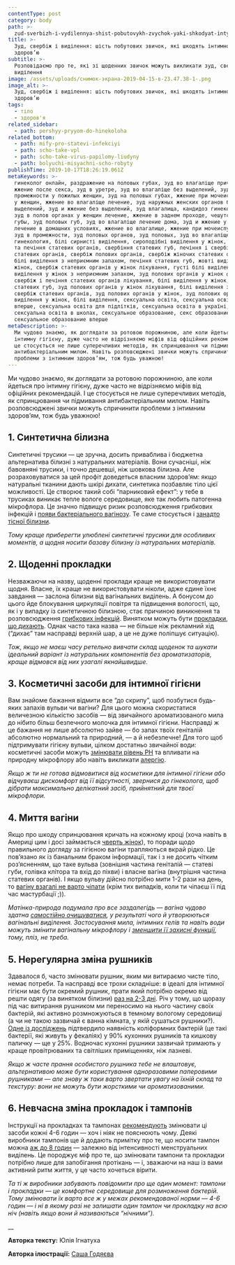 ```yaml
---
contentType: post
category: body
path: >-
  zud-sverbizh-i-vydilennya-shist-pobutovykh-zvychok-yaki-shkodyat-intymnomu-zdorovyu
title: >-
  Зуд, свербіж і виділення: шість побутових звичок, які шкодять інтимному
  здоров’ю
subtitle: >-
  Розповідаємо про те, які зі щоденних звичок можуть викликати зуд, свербіж чи
  виділення
image: /assets/uploads/снимок-экрана-2019-04-15-в-23.47.38-1-.png
image_alt: >-
  Зуд, свербіж і виділення: шість побутових звичок, які шкодять інтимному
  здоров’ю
tags:
  - тіло
  - здоров'я
related_sidebar:
  - path: pershyy-pryyom-do-hinekoloha
related_bottom:
  - path: mify-pro-statevi-infekciyi
  - path: scho-take-vpl
  - path: scho-take-virus-papilomy-liudyny
  - path: bolyuchi-misyachni-scho-robyty
publishTime: 2019-10-17T18:26:19.061Z
metaKeywords: >-
  гинеколог онлайн, раздражение на половых губах, зуд во влагаліще причины,
  жжение после секса, зуд в уретре, зуд во влагаліще без выделений, зуд в
  промежности у пожилых женщин, зуд на половых губах, жжение при мочеиспускании
  у женщин, жжение во влагаліще лечение, зуд наружных женских органов без
  выделений, зуд и жжение без выделений, зуд влагалища, кандидоз гинекология,
  зуд в полов органах у женщин лечение, жжение в заднем проходе, чешутся половые
  губы, зуд половых губ, зуд во влагаліще лечение дома, зуд и жжение у женщин
  лечение в домашних условиях, жжение во влагалище, жжение при мочеиспускании,
  зуд в промежности, зуд половых органов, зуд половых, зуд во влагаліще, жжение,
  гинекология, білі сирнисті виділення, сироподібні виділення у жінок, свербіж
  та печіння статевих органів, свербіння статевих губ, печіння і свербіж
  статевих органів, свербіж полових органів, свербіж жіночих статевих органів,
  білі виділення з неприємним запахом, печіння статевих губ, жовті виділення у
  жінок, свербіж статевих органів у жінок лікування, густі білі виділення,
  виділення у жінок з неприємним запахом, зуд полових органів у жінок форум,
  свербіж і печіння статевих органів лікування, білі виділення у жінок, свербіж
  статевих губ, зуд полових органів у жінок лікування, білі виділення з піхви,
  свербіж статевих органів, зуд полових органів у жінок, зуд полових органів,
  виділення у жінок, білі виділення, сексуальна освіта, сексуальна освіта
  вперше, сексуальна освіта для підлітків, сексуальна освіта в україні,
  сексуальна освіта в школах, сексуальное образование, секс образование,
  сексуальное образование вперше
metaDescription: >-
  Ми чудово знаємо, як доглядати за ротовою порожниною, але коли йдеться про
  інтимну гігієну, дуже часто не відрізняємо міфів від офіційних рекомендацій. І
  це стосується не лише суперечливих методів, як спринцювання чи підмивання
  антибактеріальним милом. Навіть розповсюджені звички можуть спричинити
  проблеми з інтимним здоров’ям, тож будь уважною!
---
```

Ми чудово знаємо, як доглядати за ротовою порожниною, але коли йдеться про інтимну гігієну, дуже часто не відрізняємо міфів від офіційних рекомендацій. І це стосується не лише суперечливих методів, як спринцювання чи підмивання антибактеріальним милом. Навіть розповсюджені звички можуть спричинити проблеми з інтимним здоров’ям, тож будь уважною!

## 1. Синтетична білизна

Синтетичні трусики — це зручна, досить приваблива і бюджетна альтернатива білизні з натуральних матеріалів. Вони сучасніші, ніж бавовняні трусики, і точно дешевші, ніж шовкова білизна. Але розраховуватися за цей профіт доведеться власним здоров’ям: якщо натуральні тканини дають шкірі дихати, синтетика позбавляє тіло цієї можливості. Це створює такий собі “парниковий ефект”: у тебе в трусиках виникає тепле вологе середовище, яке так любить патогенна мікрофлора. Це значно підвищує ризик розповсюдження грибкових інфекцій і [появи бактеріального вагінозу](https://www.ncbi.nlm.nih.gov/pubmed/24746421/). Те саме стосується і [занадто тісної білизни](https://www.ncbi.nlm.nih.gov/pmc/articles/PMC6011108/). 

_Тому краще приберегти улюблені синтетичні трусики для особливих моментів, а щодня носити базову білизну із натуральних матеріалів._

## 2. Щоденні прокладки

Незважаючи на назву, щоденні проклади краще не використовувати щодня. Власне, їх краще не використовувати ніколи, адже єдине їхнє завдання — заслона білизни від вагінальних виділень. А бонусом до цього йде блокування циркуляції повітря та підвищення вологості, що, як і у випадку із синтетичною білизною, стає причиною виникнення та розповсюдження [грибкових інфекцій](https://books.google.com.ua/books?id=0flWgd3OJLEC&pg=PA243&lpg=PA243&dq=panty+liners+risks&source=bl&ots=y0gU5wDkn5&sig=ACfU3U15ijv6hnKnDI6LV18_BmtLB2m74Q&hl=en&sa=X&ved=2ahUKEwi1zrHN1pPlAhVD1qYKHUHND_U4ChDoATAIegQICRAB#v=onepage&q=panty%20liners%20risks&f=false). Винятком можуть бути [прокладки, що дихають](https://www.researchgate.net/publication/51529967_The_effect_of_breathable_panty_liners_on_the_female_lower_genital_tract). Однак часто така назва — не більше ніж рекламний хід (“дихає” там насправді верхній шар, а це не дуже поліпшує ситуацію). 

_Тож, якщо не маєш часу ретельно вивчати склад щоденок та шукати ідеальний варіант із натуральних компонентів без ароматизаторів, краще відмовся від них узагалі якнайшвидше._

## 3. Косметичні засоби для інтимної гігієни

Вам знайоме бажання відмити все “до скрипу”, щоб позбутися будь-яких запахів вульви чи вагіни? Для цього можна скористатися величезною кількістю засобів — від звичайного ароматизованого мила до нібито більш безпечного молочка для інтимної гігієни. Насправді ж це бажання не лише абсолютно зайве — бо запах твоїх геніталій абсолютно нормальний та природний, — а й небезпечне! Для того щоб підтримувати гігієну вульви, цілком достатньо звичайної води: косметичні засоби можуть [змінювати рівень PH](https://www.ncbi.nlm.nih.gov/pubmed/24009546) та впливати на природну мікрофлору або навіть викликати [алергію](https://books.google.com.ua/books?id=To7SBQAAQBAJ&pg=PA59&lpg=PA59&dq=feminine+hygiene+product+allergy&source=bl&ots=zHazFieVbt&sig=ACfU3U2hhRE_X-zDkLsdRaRmmv8s9oyg5w&hl=en&sa=X&ved=2ahUKEwjE8dLq3pPlAhXP0qYKHdgTCk04FBDoATACegQICBAB#v=onepage&q=feminine%20hygiene%20product%20allergy&f=false). 

_Якщо ж ти не готова відмовитися від косметики для інтимної гігієни або відчуваєш дискомфорт від її відсутності, звернися до гінеколога, щоб дібрати максимально делікатний засіб, прийнятний для твоєї мікрофлори._

## 4. Миття вагіни

Якщо про шкоду спринцювання кричать на кожному кроці (хоча навіть в Америці цим і досі займається [чверть жінок](https://www.ncbi.nlm.nih.gov/pubmed/27122262)), то поради щодо правильного догляду за гігієною вагіни трапляються вкрай рідко. Це пов’язано як із банальним браком інформації, так і з не досить чітким роз’ясненням, що таке вульва (зовнішня частина геніталій — статеві губи, голівка клітора та вхід до піхви) і власне вагіна (внутрішня частина статевих органів). І якщо вульву дійсно потрібно мити 1-2 рази на день, то [вагіну взагалі не варто чіпати](https://www.healthline.com/health/how-to-clean-your-vagina#how-to-wash) (крім тих випадків, коли ти чіпаєш її під час мастурбації ;)). 

_Матінка-природа подумала про все заздалегідь — вагіна чудово здатна_ [_самостійно очищуватися_](https://www.healthline.com/health/how-to-clean-your-vagina#if-you-use-these-products)_, у результаті чого й утворюються вагінальні виділення. Застосування мила, інтимних гелів та навіть води можуть змінити вагінальну мікрофлору і_ [_зменшити її захисні функції_](https://books.google.com.ua/books?id=5IhuDwAAQBAJ&pg=PT1&dq=project+woman&hl=en&sa=X&ved=0ahUKEwiZj97tjJTlAhWqpIsKHfQ1BggQ6AEIKTAA#v=onepage&q=project%20woman&f=false)_, тому, пліз, не треба._

## 5. Нерегулярна зміна рушників

Здавалося б, часто змінювати рушник, яким ми витираємо чисте тіло, немає потреби. Та насправді все трохи складніше: в ідеалі для інтимної гігієни має бути окремий рушник, прати який потрібно окремо від решти одягу (за винятком білизни) [раз на 2-3 дні](https://books.google.com.ua/books?id=E3SLDwAAQBAJ&printsec=frontcover#v=onepage&q&f=false). Річ у тому, що щоразу під час витирання рушником ми переносимо на нього частину своїх бактерій, які активно розмножуються в темному вологому середовищі (а чи не такою зазвичай є ванна кімната, у якій сушаться рушники?). [Одне із досліджень](https://www.researchgate.net/publication/288439550_Bacterial_occurrence_in_kitchen_hand_towels) підтвердило наявність коліформних бактерій (це такі бактерії, які живуть у фекаліях) у 90% кухонних рушників та кишкову паличку — ще у 25%. Водночас кухонні рушники зазвичай тримають у краще провітрюваних та світліших приміщеннях, ніж лазневі. 

_Якщо ж часте прання особистого рушника тебе не влаштовує, альтернативою може бути користування одноразовими паперовими рушниками — але знову ж таки варто звертати увагу на їхній склад та текстуру: вони не можуть бути жорсткими чи ароматизованими._ 

## 6. Невчасна зміна прокладок і тампонів

Інструкції на прокладках та тампонах [рекомендують](https://www.ubykotex.com/en-us/periods/pads-and-tampons/how-often-should-i-change-my-pad-) змінювати ці засоби кожні 4-6 годин — хоч і ніяк не пояснюють чому. Деякі виробники тампонів ще й додають примітку про те, що носити тампон можна [аж до 8 годин](https://tampax.co.uk/en-gb/tampax-articles/my-first-tampon/how-often-should-you-change-your-tampon) — залежно від інтенсивності менструальних виділень. Це породжує міф про те, що змінювати тампони та прокладки потрібно лише для запобігання протікань — і, зважаючи на наш із вами активний ритм життя, у це часто хочеться вірити. 

_Та ті ж виробники забувають повідомити про ще один момент: тампони і прокладки — це комфортне середовище для розмноження бактерій. Тому змінювати їх варто все ж у межах рекомендованої норми — 4-6 годин — і ні в якому разі не залишати один тампон чи прокладку на всю ніч (навіть якщо вони й називаються “нічними”)._ 

__

**Авторка тексту:** Юлія Ігнатуха

**Авторка ілюстрації:** [Саша Годяєва](https://www.instagram.com/hello_sashasasha/)
